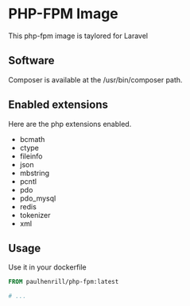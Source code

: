 # PHP-FPM Image

This php-fpm image is taylored for Laravel

## Software

Composer is available at the /usr/bin/composer path.

## Enabled extensions

Here are the php extensions enabled.

- bcmath
- ctype
- fileinfo
- json
- mbstring
- pcntl
- pdo
- pdo_mysql
- redis
- tokenizer
- xml

## Usage

Use it in your dockerfile

```dockerfile
FROM paulhenrill/php-fpm:latest

# ...
```
